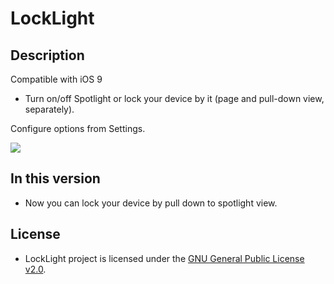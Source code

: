 # LockLight

## Description

Compatible with iOS 9

- Turn on/off Spotlight or lock your device by it (page and pull-down view, separately).

Configure options from Settings.

![](http://i1028.photobucket.com/albums/y349/JLTHU/Github/ll2_zpsbkxrxjud.png)

## In this version

- Now you can lock your device by pull down to spotlight view.

## License

- LockLight project is licensed under the [GNU General Public License v2.0](http://www.gnu.org/licenses/old-licenses/gpl-2.0.en.html).